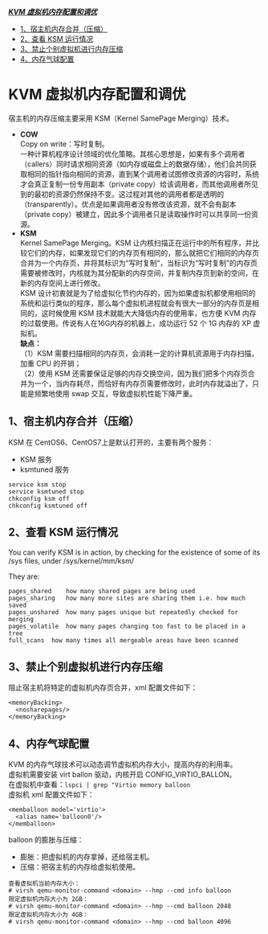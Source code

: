***[KVM 虚拟机内存配置和调优](https://github.com/Leanna-Lee/MyNotes/blob/master/Virtualization/KVM%E8%99%9A%E6%8B%9F%E6%9C%BA%E5%86%85%E5%AD%98%E9%85%8D%E7%BD%AE%E5%92%8C%E8%B0%83%E4%BC%98.md#kvm-%E8%99%9A%E6%8B%9F%E6%9C%BA%E5%86%85%E5%AD%98%E9%85%8D%E7%BD%AE%E5%92%8C%E8%B0%83%E4%BC%98)***  
- [1、宿主机内存合并（压缩）](https://github.com/Leanna-Lee/MyNotes/blob/master/Virtualization/KVM%E8%99%9A%E6%8B%9F%E6%9C%BA%E5%86%85%E5%AD%98%E9%85%8D%E7%BD%AE%E5%92%8C%E8%B0%83%E4%BC%98.md#1%E5%AE%BF%E4%B8%BB%E6%9C%BA%E5%86%85%E5%AD%98%E5%90%88%E5%B9%B6%E5%8E%8B%E7%BC%A9)   
- [2、查看 KSM 运行情况](https://github.com/Leanna-Lee/MyNotes/blob/master/Virtualization/KVM%E8%99%9A%E6%8B%9F%E6%9C%BA%E5%86%85%E5%AD%98%E9%85%8D%E7%BD%AE%E5%92%8C%E8%B0%83%E4%BC%98.md#2%E6%9F%A5%E7%9C%8B-ksm-%E8%BF%90%E8%A1%8C%E6%83%85%E5%86%B5)  
- [3、禁止个别虚拟机进行内存压缩](https://github.com/Leanna-Lee/MyNotes/blob/master/Virtualization/KVM%E8%99%9A%E6%8B%9F%E6%9C%BA%E5%86%85%E5%AD%98%E9%85%8D%E7%BD%AE%E5%92%8C%E8%B0%83%E4%BC%98.md#3%E7%A6%81%E6%AD%A2%E4%B8%AA%E5%88%AB%E8%99%9A%E6%8B%9F%E6%9C%BA%E8%BF%9B%E8%A1%8C%E5%86%85%E5%AD%98%E5%8E%8B%E7%BC%A9)  
- [4、内存气球配置](https://github.com/Leanna-Lee/MyNotes/blob/master/Virtualization/KVM%E8%99%9A%E6%8B%9F%E6%9C%BA%E5%86%85%E5%AD%98%E9%85%8D%E7%BD%AE%E5%92%8C%E8%B0%83%E4%BC%98.md#4%E5%86%85%E5%AD%98%E6%B0%94%E7%90%83%E9%85%8D%E7%BD%AE)
# KVM 虚拟机内存配置和调优
宿主机的内存压缩主要采用 KSM（Kernel SamePage Merging）技术。  
- **COW**  
Copy on write：写时复制。  
一种计算机程序设计领域的优化策略。其核心思想是，如果有多个调用者（callers）同时请求相同资源（如内存或磁盘上的数据存储），他们会共同获取相同的指针指向相同的资源，直到某个调用者试图修改资源的内容时，系统才会真正复制一份专用副本（private copy）给该调用者，而其他调用者所见到的最初的资源仍然保持不变。这过程对其他的调用者都是透明的（transparently）。优点是如果调用者没有修改该资源，就不会有副本（private copy）被建立，因此多个调用者只是读取操作时可以共享同一份资源。  
- **KSM**  
Kernel SamePage Merging。KSM 让内核扫描正在运行中的所有程序，并比较它们的内存，如果发现它们的内存页有相同的，那么就把它们相同的内存页合并为一个内存页，并将其标识为“写时复制”，当标识为“写时复制”的内存页需要被修改时，内核就为其分配新的内存空间，并复制内存页到新的空间，在新的内存空间上进行修改。  
KSM 设计初衷就是为了给虚拟化节约内存的，因为如果虚拟机都使用相同的系统和运行类似的程序，那么每个虚拟机进程就会有很大一部分的内存页是相同的，这时候使用 KSM 技术就能大大降低内存的使用率，也方便 KVM 内存的过载使用。传说有人在16G内存的机器上，成功运行 52 个 1G 内存的 XP 虚拟机。  
**缺点：**  
（1）KSM 需要扫描相同的内存页，会消耗一定的计算机资源用于内存扫描，加重 CPU 的开销；  
（2）使用 KSM 还需要保证足够的内存交换空间，因为我们把多个内存页合并为一个，当内存耗尽，而恰好有内存页需要修改时，此时内存就溢出了，只能是频繁地使用 swap 交互，导致虚拟机性能下降严重。
## 1、宿主机内存合并（压缩）
KSM 在 CentOS6、CentOS7上是默认打开的，主要有两个服务：  
- KSM 服务  
- ksmtuned 服务
```
service ksm stop
service ksmtuned stop
chkconfig ksm off
chkconfig ksmtuned off
```  
## 2、查看 KSM 运行情况
You can verify KSM is in action, by checking for the existence of some of its /sys files, under /sys/kernel/mm/ksm/

They are:
```
pages_shared	how many shared pages are being used  
pages_sharing	how many more sites are sharing them i.e. how much saved  
pages_unshared	how many pages unique but repeatedly checked for merging  
pages_volatile	how many pages changing too fast to be placed in a tree  
full_scans	how many times all mergeable areas have been scanned  
```  
## 3、禁止个别虚拟机进行内存压缩
阻止宿主机将特定的虚拟机内存页合并，xml 配置文件如下：  
```
<memoryBacking>  
  <nosharepages/>
</memoryBacking>
```  
## 4、内存气球配置
KVM 的内存气球技术可以动态调节虚拟机内存大小，提高内存的利用率。  
虚拟机需要安装 virt ballon 驱动，内核开启 CONFIG_VIRTIO_BALLON。  
在虚拟机中查看：`lspci | grep "Virtio memory balloon`  
虚拟机 xml 配置文件如下：  
```
<memballoon model='virtio'>  
  <alias name='balloon0'/>
</memballoon>
```  
balloon 的膨胀与压缩：  
- 膨胀：把虚拟机的内存拿掉，还给宿主机。  
- 压缩：把宿主机的内存给虚拟机使用。  
```
查看虚拟机当前内存大小：  
# virsh qemu-monitor-command <domain> --hmp --cmd info balloon  
限定虚拟机内存大小为 2GB：  
# virsh qemu-monitor-command <domain> --hmp --cmd balloon 2048  
限定虚拟机内存大小为 4GB：  
# virsh qemu-monitor-command <domain> --hmp --cmd balloon 4096
```